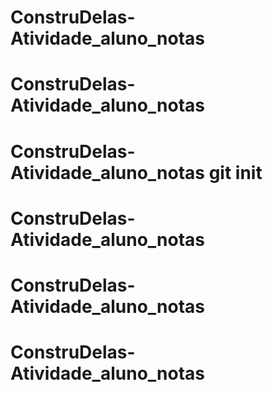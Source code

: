 # ConstruDelas-Atividade_aluno_notas
# ConstruDelas-Atividade_aluno_notas
# ConstruDelas-Atividade_aluno_notas git init
# ConstruDelas-Atividade_aluno_notas
# ConstruDelas-Atividade_aluno_notas
# ConstruDelas-Atividade_aluno_notas
